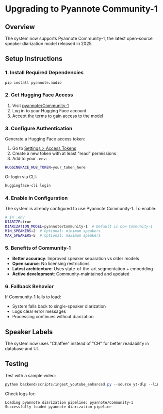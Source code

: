 # Upgrading to Pyannote Community-1

## Overview
The system now supports Pyannote Community-1, the latest open-source speaker diarization model released in 2025.

## Setup Instructions

### 1. Install Required Dependencies
```bash
pip install pyannote.audio
```

### 2. Get Hugging Face Access
1. Visit [pyannote/Community-1](https://huggingface.co/pyannote/Community-1)
2. Log in to your Hugging Face account
3. Accept the terms to gain access to the model

### 3. Configure Authentication
Generate a Hugging Face access token:
1. Go to [Settings > Access Tokens](https://huggingface.co/settings/tokens)
2. Create a new token with at least "read" permissions
3. Add to your `.env`:
```bash
HUGGINGFACE_HUB_TOKEN=your_token_here
```

Or login via CLI:
```bash
huggingface-cli login
```

### 4. Enable in Configuration
The system is already configured to use Pyannote Community-1. To enable:

```bash
# In .env
DIARIZE=true
DIARIZATION_MODEL=pyannote/Community-1  # Default is now Community-1
MIN_SPEAKERS=2  # Optional: minimum speakers
MAX_SPEAKERS=5  # Optional: maximum speakers
```

### 5. Benefits of Community-1
- **Better accuracy**: Improved speaker separation vs older models
- **Open source**: No licensing restrictions
- **Latest architecture**: Uses state-of-the-art segmentation + embedding
- **Active development**: Community-maintained and updated

### 6. Fallback Behavior
If Community-1 fails to load:
- System falls back to single-speaker diarization
- Logs clear error messages
- Processing continues without diarization

## Speaker Labels
The system now uses "Chaffee" instead of "CH" for better readability in database and UI.

## Testing
Test with a sample video:
```powershell
python backend/scripts/ingest_youtube_enhanced.py --source yt-dlp --limit 1 --enable-speaker-id --voices-dir .\voices
```

Check logs for:
```
Loading pyannote diarization pipeline: pyannote/Community-1
Successfully loaded pyannote diarization pipeline
```


